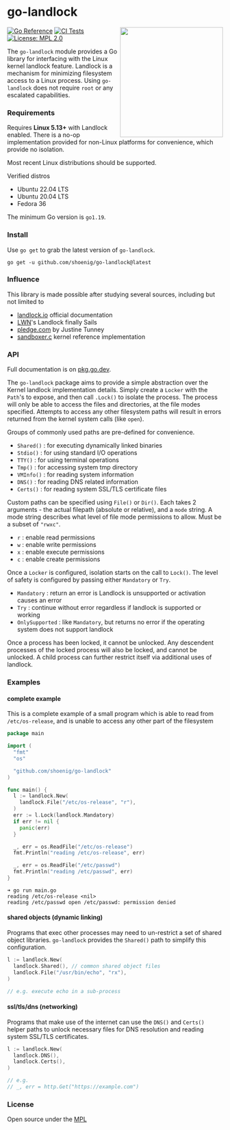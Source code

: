 # go-landlock

<img align="right" width="240" height="257" src="https://i.imgur.com/uOcXkpt.png">

[![Go Reference](https://pkg.go.dev/badge/github.com/shoenig/go-landlock.svg)](https://pkg.go.dev/github.com/shoenig/go-landlock)
[![CI Tests](https://github.com/shoenig/go-landlock/actions/workflows/ci.yaml/badge.svg)](https://github.com/shoenig/go-landlock/actions/workflows/ci.yaml)
[![License: MPL 2.0](https://img.shields.io/badge/License-MPL_2.0-orange.svg)](https://opensource.org/licenses/MPL-2.0)

The `go-landlock` module provides a Go library for interfacing with the Linux kernel
landlock feature. Landlock is a mechanism for minimizing filesystem access to a
Linux process. Using `go-landlock` does not require `root` or any escalated capabilities.

### Requirements

Requires **Linux 5.13+** with Landlock enabled. There is a no-op implementation provided
for non-Linux platforms for convenience, which provide no isolation.

Most recent Linux distributions should be supported.

Verified distros
- Ubuntu 22.04 LTS
- Ubuntu 20.04 LTS
- Fedora 36

The minimum Go version is `go1.19`.

### Install

Use `go get` to grab the latest version of `go-landlock`.

```shell
go get -u github.com/shoenig/go-landlock@latest
```

### Influence

This library is made possible after studying several sources, including but
not limited to

- [landlock.io](https://landlock.io/) official documentation
- [LWN](https://lwn.net/Articles/859908/)'s Landlock finally Sails
- [pledge.com](https://justine.lol/pledge/) by Justine Tunney
- [sandboxer.c](https://git.kernel.org/pub/scm/linux/kernel/git/stable/linux.git/tree/samples/landlock/sandboxer.c) kernel reference implementation

### API

Full documentation is on [pkg.go.dev](https://pkg.go.dev/github.com/shoenig/go-landlock).

The `go-landlock` package aims to provide a simple abstraction over the Kernel landlock
implementation details. Simply create a `Locker` with the `Path`'s to expose, and then
call `.Lock()` to isolate the process. The process will only be able to access the files
and directories, at the file modes specified. Attempts to access any other filesystem
paths will result in errors returned from the kernel system calls (like `open`).

Groups of commonly used paths are pre-defined for convenience.

- `Shared()` : for executing dynamically linked binaries
- `Stdio()` : for using standard I/O operations
- `TTY()` : for using terminal operations
- `Tmp()` : for accessing system tmp directory
- `VMInfo()` : for reading system information
- `DNS()` : for reading DNS related information
- `Certs()` : for reading system SSL/TLS certificate files

Custom paths can be specified using `File()` or `Dir()`. Each takes 2 arguments - the actual
filepath (absolute or relative), and a `mode` string. A mode string describes what level
of file mode permissions to allow. Must be a subset of `"rwxc"`.

- `r` : enable read permissions
- `w` : enable write permissions
- `x` : enable execute permissions
- `c` : enable create permissions

Once a `Locker` is configured, isolation starts on the call to `Lock()`. The level
of safety is configured by passing either `Mandatory` or `Try`.

- `Mandatory` : return an error is Landlock is unsupported or activation causes an error
- `Try` : continue without error regardless if landlock is supported or working
- `OnlySupported` : like `Mandatory`, but returns no error if the operating system does not support landlock

Once a process has been locked, it cannot be unlocked. Any descendent processes of the
locked process will also be locked, and cannot be unlocked. A child process can further
restrict itself via additional uses of landlock.

### Examples

#### complete example

This is a complete example of a small program which is able to read from
`/etc/os-release`, and is unable to access any other part of the filesystem

```go
package main

import (
  "fmt"
  "os"

  "github.com/shoenig/go-landlock"
)

func main() {
  l := landlock.New(
    landlock.File("/etc/os-release", "r"),
  )
  err := l.Lock(landlock.Mandatory)
  if err != nil {
    panic(err)
  }

  _, err = os.ReadFile("/etc/os-release")
  fmt.Println("reading /etc/os-release", err)

  _, err = os.ReadFile("/etc/passwd")
  fmt.Println("reading /etc/passwd", err)
}
```

```
➜ go run main.go
reading /etc/os-release <nil>
reading /etc/passwd open /etc/passwd: permission denied
```

#### shared objects (dynamic linking)

Programs that exec other processes may need to un-restrict a set of
shared object libraries. `go-landlock` provides the `Shared()` path
to simplify this configuration.

```go
l := landlock.New(
  landlock.Shared(), // common shared object files
  landlock.File("/usr/bin/echo", "rx"),
)

// e.g. execute echo in a sub-process
```

#### ssl/tls/dns (networking)

Programs that make use of the internet can use the `DNS()` and `Certs()`
helper paths to unlock necessary files for DNS resolution and reading
system SSL/TLS certificates.

```go
l := landlock.New(
  landlock.DNS(),
  landlock.Certs(),
)

// e.g.
// _, err = http.Get("https://example.com")
```

### License

Open source under the [MPL](LICENSE)
